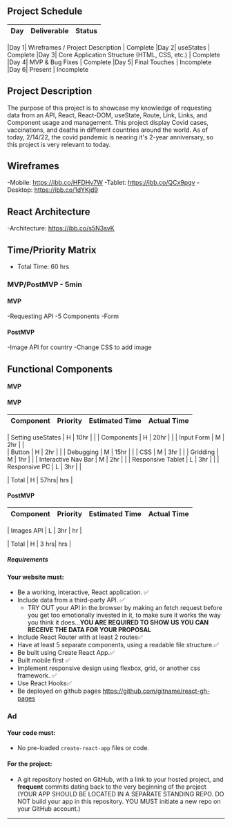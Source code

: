 ## Project Schedule

|  Day | Deliverable | Status
|---|---| ---|

|Day 1| Wireframes / Project Description                | Complete
|Day 2| useStates                                       | Complete
|Day 3| Core Application Structure (HTML, CSS, etc.)    | Complete
|Day 4| MVP & Bug Fixes                                 | Complete
|Day 5| Final Touches                                   | Incomplete
|Day 6| Present                                         | Incomplete


## Project Description

The purpose of this project is to showcase my knowledge of requesting data from an API, React, React-DOM, useState, Route, Link, Links, and Component usage and management. This project display Covid cases, vaccinations, and deaths in different countries around the world. As of today, 2/14/22, the covid pandemic is nearing it's 2-year anniversary, so this project is very relevant to today. 

## Wireframes
-Mobile: https://ibb.co/HFDHv7W
-Tablet: https://ibb.co/QCx9pgv
-Desktop: https://ibb.co/1dYKjd9

## React Architecture
-Architecture: https://ibb.co/s5N3svK

## Time/Priority Matrix 
 - Total Time: 60 hrs

### MVP/PostMVP - 5min
#### MVP

-Requesting API
-5 Components
-Form


#### PostMVP 
-Image API for country
-Change CSS to add image

## Functional Components

#### MVP


#### MVP

| Component | Priority | Estimated Time | Actual Time |
| --- | :---: |  :---: | :---: | 

| Setting useStates   | H | 10hr  |  |
| Components          | H | 20hr  |  |
| Input Form          | M | 2hr   |  |  
| Button              | H | 2hr   |  | 
| Debugging           | M | 15hr  |  |
| CSS                 | M | 3hr   |  |
| Gridding            | M | 1hr   |  |
| Interactive Nav Bar | M | 2hr   |  |
| Responsive Tablet   | L | 3hr   |  |
| Responsive PC       | L | 3hr   |  |




| Total | H | 57hrs| hrs |

#### PostMVP
| Component | Priority | Estimated Time | Actual Time |
| --- | :---: |  :---: | :---: | 

| Images API                | L | 3hr | hr |

| Total | H | 3 hrs| hrs |


##### Requirements

#### Your website must:
- Be a working, interactive, React application. ✅
- Include data from a third-party API. ✅
    - TRY OUT your API in the browser by making an fetch request before you get too emotionally invested in it, to make sure it works the way you think it does...**YOU ARE REQUIRED TO SHOW US YOU CAN RECEIVE THE DATA FOR YOUR PROPOSAL**
- Include React Router with at least 2 routes✅
- Have at least 5 separate components, using a readable file structure.✅
- Be built using Create React App.✅
- Built mobile first ✅
- Implement responsive design using flexbox, grid, or another css framework. ✅
- Use React Hooks✅
- Be deployed on github pages https://github.com/gitname/react-gh-pages

### Ad

#### Your code must:


- No pre-loaded `create-react-app` files or code.



#### For the project:
- A git repository hosted on GitHub, with a link to your hosted project, and **frequent** commits dating back to the very beginning of the project (YOUR APP SHOULD BE LOCATED IN A SEPARATE STANDING REPO. DO NOT build your app in this repository. YOU MUST initiate a new repo on your GitHub account.) 

<hr>